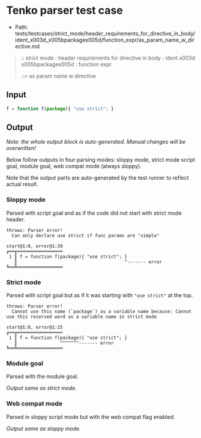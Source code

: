 # Tenko parser test case

- Path: tests/testcases/strict_mode/header_requirements_for_directive_in_body/ident_x003d_x005bpackagex005d/function_expr/as_param_name_w_directive.md

> :: strict mode : header requirements for directive in body : ident x003d x005bpackagex005d : function expr
>
> ::> as param name w directive

## Input


`````js
f = function f(package){ "use strict"; }
`````

## Output

_Note: the whole output block is auto-generated. Manual changes will be overwritten!_

Below follow outputs in four parsing modes: sloppy mode, strict mode script goal, module goal, web compat mode (always sloppy).

Note that the output parts are auto-generated by the test runner to reflect actual result.

### Sloppy mode

Parsed with script goal and as if the code did not start with strict mode header.

`````
throws: Parser error!
  Can only declare use strict if func params are "simple"

start@1:0, error@1:39
╔══╦═════════════════
 1 ║ f = function f(package){ "use strict"; }
   ║                                        ^------- error
╚══╩═════════════════

`````

### Strict mode

Parsed with script goal but as if it was starting with `"use strict"` at the top.

`````
throws: Parser error!
  Cannot use this name (`package`) as a variable name because: Cannot use this reserved word as a variable name in strict mode

start@1:0, error@1:15
╔══╦═════════════════
 1 ║ f = function f(package){ "use strict"; }
   ║                ^^^^^^^------- error
╚══╩═════════════════

`````


### Module goal

Parsed with the module goal.

_Output same as strict mode._

### Web compat mode

Parsed in sloppy script mode but with the web compat flag enabled.

_Output same as sloppy mode._
